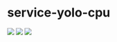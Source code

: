 # service-yolo-cpu
![](https://img.shields.io/github/license/open-horizon-services/service-yolo-cpu)
![](https://img.shields.io/badge/architecture-arm64%2C%20amd64%2C%20arm-green)
![](https://img.shields.io/github/contributors/open-horizon-services/service-yolo-cpu)
